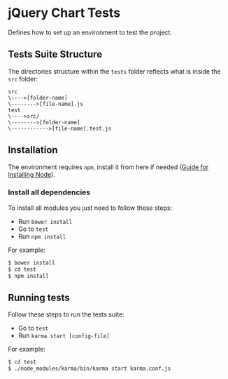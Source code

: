 # jQuery Chart Tests
Defines how to set up an environment to test the project.

## Tests Suite Structure
The directories structure within the `tests` folder reflects what is inside the `src` folder:

    src
    \---->[folder-name]
    \-------->[file-name].js
    test
    \---->src/
    \-------->[folder-name]
    \------------>[file-name].test.js

## Installation
The environment requires `npm`, install it from here if needed ([Guide for Installing Node](https://nodejs.org/)).

### Install all dependencies
To install all modules you just need to follow these steps:
- Run `bower install`
- Go to `test`
- Run `npm install`

For example:
```sh
$ bower install
$ cd test
$ npm install
```
## Running tests
Follow these steps to run the tests suite:
- Go to `test`
- Run `karma start [config-file]`

For example:
```sh
$ cd test
$ ./node_modules/karma/bin/karma start karma.conf.js
```
